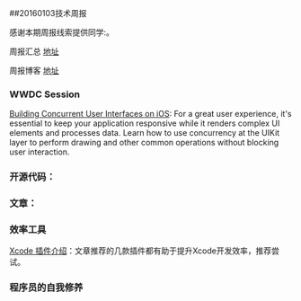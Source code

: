 ##20160103技术周报

感谢本期周报线索提供同学:。

周报汇总 [地址](https://github.com/BaiduHiDeviOS/iOS-Tech-Weekly)

周报博客 [地址](http://baiduhidevios.github.io/)

### WWDC Session
[Building Concurrent User Interfaces on iOS](https://developer.apple.com/videos/play/wwdc2012-211/): For a great user experience, it's essential to keep your application responsive while it renders complex UI elements and processes data. Learn how to use concurrency at the UIKit layer to perform drawing and other common operations without blocking user interaction.


### 开源代码：



### 文章：



### 效率工具
[Xcode 插件介绍](http://nshipster.com/xcode-plugins/)：文章推荐的几款插件都有助于提升Xcode开发效率，推荐尝试。


### 程序员的自我修养

